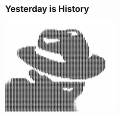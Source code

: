 Yesterday is History
===
<pre style="font: 8px/4px monospace;"><span style="color: #e1dad5;"></span><span style="color: #ffffff;">#</span><span style="color: #ffffff;">#</span><span style="color: #ffffff;">#</span><span style="color: #ffffff;">#</span><span style="color: #ffffff;">#</span><span style="color: #ffffff;">#</span><span style="color: #ffffff;">#</span><span style="color: #ffffff;">#</span><span style="color: #ffffff;">#</span><span style="color: #ffffff;">#</span><span style="color: #ffffff;">#</span><span style="color: #ffffff;">#</span><span style="color: #ffffff;">#</span><span style="color: #ffffff;">#</span><span style="color: #ffffff;">#</span><span style="color: #ffffff;">#</span><span style="color: #ffffff;">#</span><span style="color: #ffffff;">#</span><span style="color: #ffffff;">#</span><span style="color: #ffffff;">#</span><span style="color: #ffffff;">#</span><span style="color: #ffffff;">#</span><span style="color: #ffffff;">#</span><span style="color: #ffffff;">#</span><span style="color: #ffffff;">#</span><span style="color: #ffffff;">#</span><span style="color: #ffffff;">#</span><span style="color: #ffffff;">#</span><span style="color: #ffffff;">#</span><span style="color: #ffffff;">#</span><span style="color: #ffffff;">#</span><span style="color: #ffffff;">#</span><span style="color: #ffffff;">#</span><span style="color: #ffffff;">#</span><span style="color: #ffffff;">#</span><span style="color: #ffffff;">#</span><span style="color: #ffffff;">#</span><span style="color: #ffffff;">#</span><span style="color: #ffffff;">#</span><span style="color: #ffffff;">#</span><span style="color: #ffffff;">#</span><span style="color: #ffffff;">#</span><span style="color: #ffffff;">#</span><span style="color: #ffffff;">#</span><span style="color: #ffffff;">#</span><span style="color: #ffffff;">#</span><span style="color: #ffffff;">#</span><span style="color: #ffffff;">#</span><span style="color: #ffffff;">#</span><span style="color: #ffffff;">#</span><span style="color: #ffffff;">#</span><span style="color: #ffffff;">#</span><span style="color: #ffffff;">#</span><span style="color: #ffffff;">#</span><span style="color: #ffffff;">#</span><span style="color: #ffffff;">#</span><span style="color: #ffffff;">#</span><span style="color: #ffffff;">#</span><span style="color: #ffffff;">#</span><span style="color: #ffffff;">#</span><span style="color: #ffffff;">#</span><span style="color: #ffffff;">#</span><span style="color: #ffffff;">#</span><span style="color: #ffffff;">#</span><span style="color: #ffffff;">#</span><span style="color: #ffffff;">#</span><span style="color: #ffffff;">#</span><span style="color: #ffffff;">#</span><span style="color: #ffffff;">#</span><span style="color: #ffffff;">#</span><span style="color: #ffffff;">#</span><span style="color: #ffffff;">#</span><span style="color: #ffffff;">#</span><span style="color: #ffffff;">#</span><span style="color: #ffffff;">#
</span><span style="color: #ffffff;">#</span><span style="color: #ffffff;">#</span><span style="color: #ffffff;">#</span><span style="color: #ffffff;">#</span><span style="color: #ffffff;">#</span><span style="color: #ffffff;">#</span><span style="color: #ffffff;">#</span><span style="color: #ffffff;">#</span><span style="color: #ffffff;">#</span><span style="color: #ffffff;">#</span><span style="color: #ffffff;">#</span><span style="color: #ffffff;">#</span><span style="color: #ffffff;">#</span><span style="color: #ffffff;">#</span><span style="color: #ffffff;">#</span><span style="color: #ffffff;">#</span><span style="color: #ffffff;">#</span><span style="color: #ffffff;">#</span><span style="color: #ffffff;">#</span><span style="color: #ffffff;">#</span><span style="color: #ffffff;">#</span><span style="color: #ffffff;">#</span><span style="color: #ffffff;">#</span><span style="color: #ffffff;">#</span><span style="color: #ffffff;">#</span><span style="color: #ffffff;">#</span><span style="color: #ffffff;">#</span><span style="color: #ffffff;">#</span><span style="color: #ffffff;">#</span><span style="color: #ffffff;">#</span><span style="color: #ffffff;">#</span><span style="color: #ffffff;">#</span><span style="color: #ffffff;">#</span><span style="color: #ffffff;">#</span><span style="color: #ffffff;">#</span><span style="color: #ffffff;">#</span><span style="color: #ffffff;">#</span><span style="color: #ffffff;">#</span><span style="color: #ffffff;">#</span><span style="color: #ffffff;">#</span><span style="color: #ffffff;">#</span><span style="color: #ffffff;">#</span><span style="color: #ffffff;">#</span><span style="color: #ffffff;">#</span><span style="color: #ffffff;">#</span><span style="color: #ffffff;">#</span><span style="color: #ffffff;">#</span><span style="color: #ffffff;">#</span><span style="color: #ffffff;">#</span><span style="color: #ffffff;">#</span><span style="color: #ffffff;">#</span><span style="color: #ffffff;">#</span><span style="color: #ffffff;">#</span><span style="color: #ffffff;">#</span><span style="color: #ffffff;">#</span><span style="color: #ffffff;">#</span><span style="color: #ffffff;">#</span><span style="color: #ffffff;">#</span><span style="color: #ffffff;">#</span><span style="color: #ffffff;">#</span><span style="color: #ffffff;">#</span><span style="color: #ffffff;">#</span><span style="color: #ffffff;">#</span><span style="color: #ffffff;">#</span><span style="color: #ffffff;">#</span><span style="color: #ffffff;">#</span><span style="color: #ffffff;">#</span><span style="color: #ffffff;">#</span><span style="color: #ffffff;">#</span><span style="color: #ffffff;">#</span><span style="color: #ffffff;">#</span><span style="color: #ffffff;">#</span><span style="color: #ffffff;">#</span><span style="color: #ffffff;">#</span><span style="color: #ffffff;">#
</span><span style="color: #ffffff;">#</span><span style="color: #ffffff;">##########################################################################
</span><span style="color: #ffffff;">#</span><span style="color: #ffffff;">##########################################################################
</span><span style="color: #ffffff;">#</span><span style="color: #ffffff;">##########################################################################
</span><span style="color: #ffffff;">#</span><span style="color: #ffffff;">##########################################################################
</span><span style="color: #ffffff;">#</span><span style="color: #ffffff;">###########################</span><span style="color: #f9f7f7;">#</span><span style="color: #ffffff;">##############################################
</span><span style="color: #ffffff;">#</span><span style="color: #ffffff;">##########################</span><span style="color: #f6f3f2;">#</span><span style="color: #f3f0ed;">#</span><span style="color: #ffffff;">##############################################
</span><span style="color: #ffffff;">#</span><span style="color: #ffffff;">#######################</span><span style="color: #faf7f6;">#</span><span style="color: #ffffff;">#</span><span style="color: #fdf5f2;">#</span><span style="color: #8c8c8c;">#</span><span style="color: #686868;">#</span><span style="color: #525252;">#</span><span style="color: #484848;">#</span><span style="color: #464646;">##</span><span style="color: #585858;">#</span><span style="color: #b1afaf;">#</span><span style="color: #fcf7ec;">#</span><span style="color: #ffffff;">###</span><span style="color: #fcf8f0;">#</span><span style="color: #ffffff;">#</span><span style="color: #838383;">#</span><span style="color: #4c4c4c;">#</span><span style="color: #383838;">#</span><span style="color: #2e2e2e;">#</span><span style="color: #262626;">#</span><span style="color: #2c2c2c;">#</span><span style="color: #3a3a3a;">#</span><span style="color: #c4c4c2;">#</span><span style="color: #ffffff;">##########################
</span><span style="color: #ffffff;">#</span><span style="color: #ffffff;">########################</span><span style="color: #d6d5d2;">#</span><span style="color: #626262;">#</span><span style="color: #444444;">#</span><span style="color: #2c2c2c;">#</span><span style="color: #1e1e1e;">#</span><span style="color: #121212;">#</span><span style="color: #101010;">##</span><span style="color: #0e0e0e;">#</span><span style="color: #101010;">##</span><span style="color: #141414;">#</span><span style="color: #1a1a1a;">##</span><span style="color: #1c1c1c;">#</span><span style="color: #181818;">#</span><span style="color: #121212;">#</span><span style="color: #0c0c0c;">#</span><span style="color: #060606;">#</span><span style="color: #040404;">#</span><span style="color: #000000;">#</span><span style="color: #020202;">#</span><span style="color: #0a0a0a;">#</span><span style="color: #141414;">#</span><span style="color: #282828;">#</span><span style="color: #fcfcfc;">#</span><span style="color: #ffffff;">########################
</span><span style="color: #ffffff;">#</span><span style="color: #ffffff;">#######################</span><span style="color: #fdfdf1;">#</span><span style="color: #444444;">#</span><span style="color: #2a2a2a;">#</span><span style="color: #181818;">#</span><span style="color: #0a0a0a;">#</span><span style="color: #020202;">#</span><span style="color: #000000;">############</span><span style="color: #8e8d8b;">#</span><span style="color: #fff0e2;">#</span><span style="color: #ffffff;">####</span><span style="color: #000000;">#</span><span style="color: #040404;">#</span><span style="color: #121212;">#</span><span style="color: #ffffff;">########################
</span><span style="color: #ffffff;">#</span><span style="color: #ffffff;">#######################</span><span style="color: #222222;">#</span><span style="color: #121212;">#</span><span style="color: #060606;">#</span><span style="color: #020202;">#</span><span style="color: #000000;">#################</span><span style="color: #fff0e2;">#</span><span style="color: #ffffff;">##</span><span style="color: #fffff1;">#</span><span style="color: #000000;">##</span><span style="color: #0a0a0a;">#</span><span style="color: #ffffff;">#######################
</span><span style="color: #ffffff;">#</span><span style="color: #ffffff;">######################</span><span style="color: #ffede4;">#</span><span style="color: #020202;">#</span><span style="color: #000000;">####################</span><span style="color: #ffffff;">###</span><span style="color: #ffede3;">#</span><span style="color: #000000;">###</span><span style="color: #424242;">#</span><span style="color: #ffffff;">######################
</span><span style="color: #ffffff;">#</span><span style="color: #ffffff;">######################</span><span style="color: #000000;">#####################</span><span style="color: #505050;">#</span><span style="color: #706f6e;">#</span><span style="color: #505050;">#</span><span style="color: #000000;">######</span><span style="color: #ffffff;">######################
</span><span style="color: #ffffff;">#</span><span style="color: #ffffff;">######################</span><span style="color: #000000;">###</span><span style="color: #131313;">#</span><span style="color: #000000;">##########################</span><span style="color: #bbb8b5;">#</span><span style="color: #ffffff;">#####################
</span><span style="color: #ffffff;">#</span><span style="color: #ffffff;">#####################</span><span style="color: #fff6e6;">#</span><span style="color: #000000;">###</span><span style="color: #ffffff;">##</span><span style="color: #494949;">#</span><span style="color: #000000;">#########################</span><span style="color: #ffffff;">#####################
</span><span style="color: #ffffff;">#</span><span style="color: #ffffff;">#####################</span><span style="color: #7a7978;">#</span><span style="color: #000000;">###</span><span style="color: #ffffff;">####</span><span style="color: #fff9e8;">##</span><span style="color: #fff0e2;">#</span><span style="color: #fdf7f3;">##</span><span style="color: #fff0e2;">#</span><span style="color: #2b2b2b;">#</span><span style="color: #000000;">#################</span><span style="color: #fff0e2;">#</span><span style="color: #ffffff;">####################
</span><span style="color: #ffffff;">#</span><span style="color: #ffffff;">#####################</span><span style="color: #131313;">#</span><span style="color: #000000;">###</span><span style="color: #ffffff;">###########</span><span style="color: #000000;">#################</span><span style="color: #0b0b0b;">#</span><span style="color: #ffffff;">####################
</span><span style="color: #ffffff;">#</span><span style="color: #ffffff;">#####################</span><span style="color: #000000;">#####</span><span style="color: #ffffff;">####</span><span style="color: #ffebde;">#</span><span style="color: #fffff7;">#</span><span style="color: #cfccc9;">#</span><span style="color: #757474;">#</span><span style="color: #000000;">####################</span><span style="color: #ffffff;">####################
</span><span style="color: #ffffff;">#</span><span style="color: #ffffff;">#####################</span><span style="color: #000000;">######</span><span style="color: #ffffff;">#</span><span style="color: #706f6e;">#</span><span style="color: #000000;">#########################</span><span style="color: #585857;">#</span><span style="color: #ffffff;">###################
</span><span style="color: #ffffff;">#</span><span style="color: #ffffff;">#####################</span><span style="color: #000000;">##################################</span><span style="color: #ffffff;">###################
</span><span style="color: #ffffff;">#</span><span style="color: #ffffff;">#####################</span><span style="color: #000000;">##################################</span><span style="color: #fffff7;">#</span><span style="color: #ffffff;">##################
</span><span style="color: #ffffff;">#</span><span style="color: #ffffff;">#############</span><span style="color: #585857;">#</span><span style="color: #242424;">#</span><span style="color: #1e1e1e;">##</span><span style="color: #242424;">#</span><span style="color: #2b2b2b;">#</span><span style="color: #313131;">#</span><span style="color: #ffffff;">#</span><span style="color: #7a7978;">#</span><span style="color: #000000;">#################################</span><span style="color: #1e1e1e;">#</span><span style="color: #ffffff;">##################
</span><span style="color: #ffffff;">#</span><span style="color: #ffffff;">##########</span><span style="color: #222222;">#</span><span style="color: #080808;">#</span><span style="color: #000000;">#######</span><span style="color: #666565;">#</span><span style="color: #ffffff;">##</span><span style="color: #505050;">#</span><span style="color: #000000;">#################################</span><span style="color: #ffffff;">##################
</span><span style="color: #ffffff;">#</span><span style="color: #ffffff;">######</span><span style="color: #f9f7f6;">#</span><span style="color: #ffffff;">#</span><span style="color: #5a5a5a;">#</span><span style="color: #262626;">#</span><span style="color: #0a0a0a;">#</span><span style="color: #000000;">########</span><span style="color: #ffede3;">#</span><span style="color: #ffffff;">###</span><span style="color: #ffebde;">#</span><span style="color: #000000;">################################</span><span style="color: #ffffff;">##################
</span><span style="color: #ffffff;">#</span><span style="color: #ffffff;">#######</span><span style="color: #8c8c8c;">#</span><span style="color: #383838;">#</span><span style="color: #0a0a0a;">#</span><span style="color: #000000;">#########</span><span style="color: #fff9e8;">#</span><span style="color: #ffffff;">######</span><span style="color: #706f6e;">#</span><span style="color: #000000;">#############################</span><span style="color: #ffeadd;">#</span><span style="color: #ffffff;">#################
</span><span style="color: #ffffff;">#</span><span style="color: #ffffff;">#######</span><span style="color: #606060;">#</span><span style="color: #202020;">#</span><span style="color: #000000;">##########</span><span style="color: #242424;">#</span><span style="color: #ffffff;">########</span><span style="color: #ffeadd;">#</span><span style="color: #666565;">#</span><span style="color: #000000;">##########################</span><span style="color: #ffebde;">#</span><span style="color: #ffffff;">#################
</span><span style="color: #ffffff;">#</span><span style="color: #ffffff;">#######</span><span style="color: #4a4a4a;">#</span><span style="color: #101010;">#</span><span style="color: #000000;">###########</span><span style="color: #ffffeb;">#</span><span style="color: #ffffff;">###########</span><span style="color: #9f9c9a;">#</span><span style="color: #000000;">#######################</span><span style="color: #ffffff;">##################
</span><span style="color: #ffffff;">#</span><span style="color: #ffffff;">#####</span><span style="color: #f7f6f6;">#</span><span style="color: #ffffff;">#</span><span style="color: #3c3c3c;">#</span><span style="color: #0e0e0e;">#</span><span style="color: #000000;">############</span><span style="color: #8e8d8b;">#</span><span style="color: #ffffff;">##############</span><span style="color: #000000;">####################</span><span style="color: #ffffff;">##</span><span style="color: #666565;">#</span><span style="color: #fff0e2;">#</span><span style="color: #ffffff;">##############
</span><span style="color: #ffffff;">#</span><span style="color: #ffffff;">#######</span><span style="color: #8a8989;">#</span><span style="color: #080808;">#</span><span style="color: #000000;">##############</span><span style="color: #fffff1;">#</span><span style="color: #ffffff;">#############</span><span style="color: #393939;">#</span><span style="color: #000000;">##################</span><span style="color: #ffffff;">##</span><span style="color: #000000;">###</span><span style="color: #9f9c9a;">#</span><span style="color: #ffffff;">############
</span><span style="color: #ffffff;">#</span><span style="color: #ffffff;">########</span><span style="color: #020202;">#</span><span style="color: #000000;">################</span><span style="color: #ffeadd;">#</span><span style="color: #ffffff;">############</span><span style="color: #000000;">#################</span><span style="color: #585857;">#</span><span style="color: #ffffff;">#</span><span style="color: #000000;">######</span><span style="color: #ffffff;">###########
</span><span style="color: #ffffff;">#</span><span style="color: #ffffff;">#########</span><span style="color: #000000;">#################</span><span style="color: #0b0b0b;">#</span><span style="color: #ffeadd;">#</span><span style="color: #ffffff;">##########</span><span style="color: #000000;">#################</span><span style="color: #858382;">#</span><span style="color: #0b0b0b;">#</span><span style="color: #000000;">########</span><span style="color: #ffffff;">#########
</span><span style="color: #ffffff;">#</span><span style="color: #ffffff;">##########</span><span style="color: #000000;">###################</span><span style="color: #fffff1;">#</span><span style="color: #ffffff;">########</span><span style="color: #3e3e3e;">#</span><span style="color: #000000;">##########################</span><span style="color: #020202;">#</span><span style="color: #ffffff;">##</span><span style="color: #eeecea;">#</span><span style="color: #ffffff;">#####
</span><span style="color: #ffffff;">#</span><span style="color: #ffffff;">###########</span><span style="color: #000000;">####################</span><span style="color: #666565;">#</span><span style="color: #ffffff;">#######</span><span style="color: #000000;">###########################</span><span style="color: #181818;">#</span><span style="color: #ffffff;">#######
</span><span style="color: #ffffff;">#</span><span style="color: #ffffff;">############</span><span style="color: #000000;">######################</span><span style="color: #969493;">#</span><span style="color: #ffffff;">####</span><span style="color: #ffffeb;">#</span><span style="color: #000000;">##########################</span><span style="color: #181818;">#</span><span style="color: #ffffff;">#######
</span><span style="color: #ffffff;">#</span><span style="color: #ffffff;">#############</span><span style="color: #000000;">########################</span><span style="color: #0d0d0d;">#</span><span style="color: #414141;">#</span><span style="color: #000000;">###########################</span><span style="color: #141414;">#</span><span style="color: #fdfdf1;">#</span><span style="color: #ffffff;">######
</span><span style="color: #ffffff;">#</span><span style="color: #ffffff;">##############</span><span style="color: #242424;">#</span><span style="color: #000000;">###################################################</span><span style="color: #121212;">#</span><span style="color: #fdfdf1;">#</span><span style="color: #ffffff;">######
</span><span style="color: #ffffff;">#</span><span style="color: #ffffff;">###############</span><span style="color: #bab7b4;">#</span><span style="color: #000000;">##################################################</span><span style="color: #0e0e0e;">#</span><span style="color: #fdfdef;">#</span><span style="color: #ffffff;">######
</span><span style="color: #ffffff;">#</span><span style="color: #ffffff;">################</span><span style="color: #ffeadd;">#</span><span style="color: #000000;">#################################################</span><span style="color: #0c0c0c;">#</span><span style="color: #ffffff;">#######
</span><span style="color: #ffffff;">#</span><span style="color: #ffffff;">##################</span><span style="color: #494949;">#</span><span style="color: #000000;">###############################################</span><span style="color: #0a0a0a;">#</span><span style="color: #ffffff;">#######
</span><span style="color: #ffffff;">#</span><span style="color: #ffffff;">###################</span><span style="color: #fff0e2;">#</span><span style="color: #000000;">##############################################</span><span style="color: #bcb9b6;">#</span><span style="color: #ffffff;">#######
</span><span style="color: #ffffff;">#</span><span style="color: #ffffff;">################</span><span style="color: #3e3e3e;">#</span><span style="color: #000000;">##</span><span style="color: #ffffeb;">#</span><span style="color: #ffffff;">##</span><span style="color: #000000;">############################################</span><span style="color: #ffffff;">########
</span><span style="color: #ffffff;">#</span><span style="color: #ffffff;">###############</span><span style="color: #000000;">#####</span><span style="color: #8e8d8b;">#</span><span style="color: #ffffff;">##</span><span style="color: #757474;">#</span><span style="color: #000000;">#########################################</span><span style="color: #fff6e6;">#</span><span style="color: #ffffff;">########
</span><span style="color: #ffffff;">#</span><span style="color: #ffffff;">###############</span><span style="color: #000000;">######</span><span style="color: #ffffff;">####</span><span style="color: #858382;">#</span><span style="color: #000000;">######################################</span><span style="color: #ffffff;">##########
</span><span style="color: #ffffff;">#</span><span style="color: #ffffff;">###############</span><span style="color: #000000;">#######</span><span style="color: #ffffff;">######</span><span style="color: #000000;">###################################</span><span style="color: #fff6e6;">#</span><span style="color: #ffffff;">###</span><span style="color: #f7f4f3;">#</span><span style="color: #ffffff;">######
</span><span style="color: #ffffff;">#</span><span style="color: #ffffff;">###############</span><span style="color: #000000;">########</span><span style="color: #ffebde;">#</span><span style="color: #fffff1;">#</span><span style="color: #858382;">#</span><span style="color: #ffffff;">####</span><span style="color: #666565;">#</span><span style="color: #000000;">###############################</span><span style="color: #ffffff;">############
</span><span style="color: #ffffff;">#</span><span style="color: #ffffff;">###############</span><span style="color: #fffff1;">#</span><span style="color: #000000;">###########</span><span style="color: #ffffff;">######</span><span style="color: #706f6e;">#</span><span style="color: #000000;">##########################</span><span style="color: #ffede3;">#</span><span style="color: #ffffff;">#############
</span><span style="color: #ffffff;">#</span><span style="color: #ffffff;">#</span><span style="color: #f9f7f6;">#</span><span style="color: #ffffff;">##############</span><span style="color: #0b0b0b;">#</span><span style="color: #000000;">###########</span><span style="color: #ffffff;">#########</span><span style="color: #505050;">#</span><span style="color: #000000;">###################</span><span style="color: #0d0d0d;">#</span><span style="color: #ffffed;">#</span><span style="color: #ffffff;">###############
</span><span style="color: #ffffff;">#</span><span style="color: #ffffff;">#</span><span style="color: #f7f3f2;">#</span><span style="color: #ede9e5;">#</span><span style="color: #484848;">#</span><span style="color: #1a1a1a;">#</span><span style="color: #060606;">#</span><span style="color: #000000;">######</span><span style="color: #131313;">#</span><span style="color: #ffffff;">####</span><span style="color: #000000;">############</span><span style="color: #ffffff;">############</span><span style="color: #fff9e8;">#</span><span style="color: #9f9c9a;">#</span><span style="color: #313131;">#</span><span style="color: #000000;">##########</span><span style="color: #666565;">#</span><span style="color: #fff6e6;">#</span><span style="color: #ffffff;">##################
</span><span style="color: #ffffff;">#</span><span style="color: #ffffff;">#</span><span style="color: #fdfdfd;">#</span><span style="color: #eae4df;">#</span><span style="color: #343434;">#</span><span style="color: #101010;">#</span><span style="color: #020202;">#</span><span style="color: #000000;">########</span><span style="color: #ffffff;">####</span><span style="color: #000000;">###########</span><span style="color: #0b0b0b;">#</span><span style="color: #ffffff;">######################################</span><span style="color: #f9f7f6;">#</span><span style="color: #ffffff;">#####
</span><span style="color: #ffffff;">#</span><span style="color: #ffffff;">#</span><span style="color: #8a8a8a;">#</span><span style="color: #eee5dc;">#</span><span style="color: #242424;">#</span><span style="color: #0a0a0a;">#</span><span style="color: #000000;">##########</span><span style="color: #ffffff;">####</span><span style="color: #000000;">############</span><span style="color: #ffffff;">###########################################
</span><span style="color: #ffffff;">#</span><span style="color: #949494;">#</span><span style="color: #626262;">#</span><span style="color: #343434;">#</span><span style="color: #161616;">#</span><span style="color: #040404;">#</span><span style="color: #000000;">###########</span><span style="color: #ffffff;">###</span><span style="color: #000000;">##############</span><span style="color: #131313;">#</span><span style="color: #2b2b2b;">#</span><span style="color: #171717;">#</span><span style="color: #000000;">######</span><span style="color: #393939;">#</span><span style="color: #585857;">#</span><span style="color: #313131;">#</span><span style="color: #0b0b0b;">#</span><span style="color: #000000;">##</span><span style="color: #0d0d0d;">#</span><span style="color: #505050;">#</span><span style="color: #666565;">#</span><span style="color: #0d0d0d;">#</span><span style="color: #000000;">#</span><span style="color: #ffffff;">#####################
</span><span style="color: #828282;">#</span><span style="color: #5e5e5e;">#</span><span style="color: #3c3c3c;">#</span><span style="color: #1a1a1a;">#</span><span style="color: #080808;">#</span><span style="color: #000000;">#################################################</span><span style="color: #ffffff;">#####################
</span><span style="color: #4a4a4a;">#</span><span style="color: #343434;">#</span><span style="color: #1a1a1a;">#</span><span style="color: #080808;">#</span><span style="color: #000000;">##################################################</span><span style="color: #ffffff;">#####################
</span><span style="color: #1e1e1e;">#</span><span style="color: #101010;">#</span><span style="color: #060606;">#</span><span style="color: #000000;">##################################################</span><span style="color: #706f6e;">#</span><span style="color: #ffffff;">#####################
</span><span style="color: #060606;">#</span><span style="color: #000000;">#######################################</span><span style="color: #131313;">#</span><span style="color: #000000;">############</span><span style="color: #fff0e2;">#</span><span style="color: #ffffff;">#####################
</span><span style="color: #000000;">#</span><span style="color: #000000;">######################################</span><span style="color: #ffffeb;">#</span><span style="color: #ffffff;">##</span><span style="color: #8e8d8b;">#</span><span style="color: #494949;">#</span><span style="color: #ffffff;">##</span><span style="color: #000000;">#######</span><span style="color: #ffffff;">######################
</span><span style="color: #000000;">#</span><span style="color: #000000;">######################################</span><span style="color: #706f6e;">#</span><span style="color: #fff6e6;">#</span><span style="color: #ffffff;">####</span><span style="color: #585857;">#</span><span style="color: #000000;">######</span><span style="color: #060606;">#</span><span style="color: #ffffff;">######################
</span><span style="color: #000000;">#</span><span style="color: #000000;">#########################################</span><span style="color: #3e3e3e;">#</span><span style="color: #ffffff;">#</span><span style="color: #3e3e3e;">#</span><span style="color: #000000;">######</span><span style="color: #0a0a0a;">#</span><span style="color: #202020;">#</span><span style="color: #ffffff;">######################
</span><span style="color: #000000;">#</span><span style="color: #000000;">#################################################</span><span style="color: #0a0a0a;">#</span><span style="color: #242424;">#</span><span style="color: #fdfdf8;">#</span><span style="color: #ffffff;">######################
</span><span style="color: #000000;">#</span><span style="color: #000000;">################################################</span><span style="color: #060606;">#</span><span style="color: #222222;">#</span><span style="color: #545454;">#</span><span style="color: #ffffff;">#######################
</span><span style="color: #000000;">#</span><span style="color: #000000;">###############################################</span><span style="color: #040404;">#</span><span style="color: #202020;">#</span><span style="color: #4c4c4c;">#</span><span style="color: #ffffff;">#</span><span style="color: #f5f3f1;">#</span><span style="color: #ffffff;">######################
</span><span style="color: #000000;">#</span><span style="color: #000000;">##############################################</span><span style="color: #020202;">#</span><span style="color: #181818;">#</span><span style="color: #464646;">#</span><span style="color: #fcf8f0;">#</span><span style="color: #ffffff;">########################
</span><span style="color: #000000;">#</span><span style="color: #000000;">#############################################</span><span style="color: #020202;">#</span><span style="color: #101010;">#</span><span style="color: #3e3e3e;">#</span><span style="color: #ffffff;">#</span><span style="color: #f6f3f0;">#</span><span style="color: #ffffff;">########################
</span><span style="color: #000000;">#</span><span style="color: #000000;">#############################################</span><span style="color: #060606;">#</span><span style="color: #2e2e2e;">#</span><span style="color: #a3a3a3;">#</span><span style="color: #f4f1ee;">#</span><span style="color: #ffffff;">#########################
</span><span style="color: #000000;">#</span><span style="color: #000000;">############################################</span><span style="color: #020202;">#</span><span style="color: #181818;">#</span><span style="color: #5d5d5d;">#</span><span style="color: #ffffff;">###########################
</span><span style="color: #000000;">#</span><span style="color: #000000;">############################################</span><span style="color: #060606;">#</span><span style="color: #2e2e2e;">#</span><span style="color: #f8f5f3;">#</span><span style="color: #f7f4f2;">#</span><span style="color: #faf8f6;">#</span><span style="color: #ffffff;">#########################
</span><span style="color: #000000;">#</span><span style="color: #000000;">############################################</span><span style="color: #0c0c0c;">#</span><span style="color: #464646;">#</span><span style="color: #fef8f3;">#</span><span style="color: #ffffff;">###########################
</span><span style="color: #000000;">#</span><span style="color: #000000;">############################################</span><span style="color: #141414;">#</span><span style="color: #585858;">#</span><span style="color: #aeaeae;">#</span><span style="color: #e9e9e9;">#</span><span style="color: #ffffff;">##########################
</span><span style="color: #000000;">#</span><span style="color: #000000;">###########################################</span><span style="color: #020202;">#</span><span style="color: #161616;">#</span><span style="color: #5e5e5e;">#</span><span style="color: #b6b6b6;">#</span><span style="color: #ffffff;">###########################
</span><span style="color: #000000;">#</span><span style="color: #000000;">###########################################</span><span style="color: #020202;">#</span><span style="color: #181818;">#</span><span style="color: #606060;">#</span><span style="color: #b6b6b6;">#</span><span style="color: #ffffff;">###########################
</span><span style="color: #000000;">#</span><span style="color: #000000;">############################################</span><span style="color: #161616;">#</span><span style="color: #565656;">#</span><span style="color: #aaaaaa;">#</span><span style="color: #e4e0dd;">#</span><span style="color: #ffffff;">##########################
</span><span style="color: #000000;">#</span><span style="color: #000000;">############################################</span><span style="color: #101010;">#</span><span style="color: #424242;">#</span><span style="color: #949494;">#</span><span style="color: #dadada;">#</span><span style="color: #ffffff;">##########################
</span><span style="color: #000000;">#</span><span style="color: #000000;">############################################</span><span style="color: #0a0a0a;">#</span><span style="color: #303030;">#</span><span style="color: #767676;">#</span><span style="color: #c0c0c0;">#</span><span style="color: #ffffff;">##########################
</span><span style="color: #000000;">#</span><span style="color: #000000;">############################################</span><span style="color: #020202;">#</span><span style="color: #1e1e1e;">#</span><span style="color: #525252;">#</span><span style="color: #989898;">#</span><span style="color: #d6d6d6;">#</span><span style="color: #ffffff;">#########################
</span></pre>
